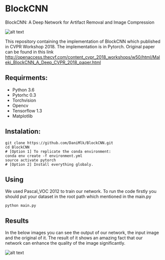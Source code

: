 # BlockCNN
BlockCNN: A Deep Network for Artifact Removal and Image Compression

![alt text](https://github.com/DaniMlk/BlockCNN/blob/master/Snapshot.png)

This repository containing the implementation of BlockCNN which published in CVPR Workshop 2018. The implementation is in Pytorch.
Original paper can be found in this link http://openaccess.thecvf.com/content_cvpr_2018_workshops/w50/html/Maleki_BlockCNN_A_Deep_CVPR_2018_paper.html

## Requirments:
- Python 3.6
- Pytorhc 0.3
- Torchvision
- Opencv
- Tensorflow 1.3
- Matplotlib

## Instalation:
```
git clone https://github.com/DaniMlk/BlockCNN.git
cd BlockCNN
# [Option 1] To replicate the conda environment:
conda env create -f environment.yml
source activate pytorch
# [Option 2] Install everything globaly.
```
## Using
We used Pascal_VOC 2012 to train our network. To run the code firstly you should put your dataset in the root path which mentioned in the main.py

```
python main.py
```

## Results
In the below images you can see the output of our network, the input image and the original of it. The result of it shows an amazing fact that our network can enhance the quality of the image significantly.

![alt text](https://github.com/DaniMlk/BlockCNN/blob/master/Result.png)
